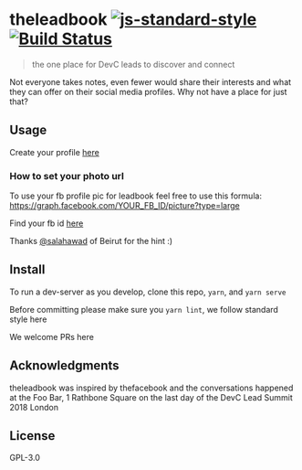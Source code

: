 # theleadbook [![js-standard-style](https://img.shields.io/badge/code%20style-standard-brightgreen.svg)](https://standardjs.com) [![Build Status](https://travis-ci.org/yipcma/theleadbook.svg?branch=master)](https://travis-ci.org/yipcma/theleadbook)

> the one place for DevC leads to discover and connect

Not everyone takes notes, even fewer would share their interests and what they can offer on their social media profiles. Why not have a place for just that?

## Usage

Create your profile [here](https://goo.gl/forms/ulfzzJoea9uEaUAs1)

### How to set your photo url
To use your fb profile pic for leadbook feel free to use this formula:
https://graph.facebook.com/YOUR_FB_ID/picture?type=large

Find your fb id [here](https://findmyfbid.com/)

Thanks [@salahawad](https://github.com/salahawad) of Beirut for the hint :)

## Install

To run a dev-server as you develop, clone this repo, `yarn`, and `yarn serve`

Before committing please make sure you `yarn lint`, we follow standard style here

We welcome PRs here

## Acknowledgments

theleadbook was inspired by thefacebook and the conversations happened at the Foo Bar, 1 Rathbone Square on the last day of the DevC Lead Summit 2018 London

## License

GPL-3.0
